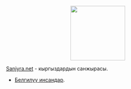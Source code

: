 <p align="center"><a href="https://sanjyra.net" target="_blank"><img src="https://sanjyra.net/storage/logos/apple-touch-icon.png" width="150"></a></p>

[Sanjyra.net](https://sanjyra.net) - кыргыздардын санжырасы.

- [Белгилүү инсандар](https://sanjyra.net/famous-people).